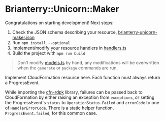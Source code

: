 # Brianterry::Unicorn::Maker

Congratulations on starting development! Next steps:

1. Check the JSON schema describing your resource, [brianterry-unicorn-maker.json](./brianterry-unicorn-maker.json)
2. Run `npm install --optional`
3. Implement/modify your resource handlers in [handlers.ts](./src/handlers.ts)
4. Build the project with `npm run build`

> Don't modify [models.ts](./src/models.ts) by hand, any modifications will be overwritten when the `generate` or `package` commands are run.

Implement CloudFormation resource here. Each function must always return a ProgressEvent.

While importing the [cfn-rdpk](https://github.com/eduardomourar/cloudformation-cli-typescript-plugin) library, failures can be passed back to CloudFormation by either raising an exception from `exceptions`, or setting the ProgressEvent's `status` to `OperationStatus.Failed` and `errorCode` to one of `HandlerErrorCode`. There is a static helper function, `ProgressEvent.failed`, for this common case.
